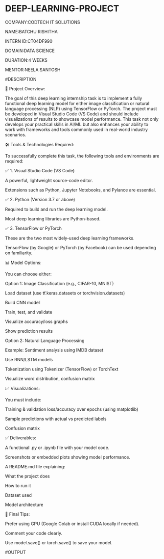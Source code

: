 # DEEP-LEARNING-PROJECT

COMPANY:CODTECH IT SOLUTIONS

NAME:BATCHU RISHITHA

INTERN ID:CT04DF990

DOMAIN:DATA SCIENCE

DURATION:4 WEEKS

MENTOR:NEELA SANTOSH

#DESCRIPTION

📌 Project Overview:

The goal of this deep learning internship task is to implement a fully functional deep learning model for either image classification or natural language processing (NLP) using TensorFlow or PyTorch. The project must be developed in Visual Studio Code (VS Code) and should include visualizations of results to showcase model performance. This task not only develops your practical skills in AI/ML but also enhances your ability to work with frameworks and tools commonly used in real-world industry scenarios.

🛠 Tools & Technologies Required:

To successfully complete this task, the following tools and environments are required:

✅ 1. Visual Studio Code (VS Code)

A powerful, lightweight source-code editor.

Extensions such as Python, Jupyter Notebooks, and Pylance are essential.

✅ 2. Python (Version 3.7 or above)

Required to build and run the deep learning model.

Most deep learning libraries are Python-based.

✅ 3. TensorFlow or PyTorch

These are the two most widely-used deep learning frameworks.

TensorFlow (by Google) or PyTorch (by Facebook) can be used depending on familiarity.

📊 Model Options:

You can choose either:

Option 1: Image Classification (e.g., CIFAR-10, MNIST)

Load dataset (use tf.keras.datasets or torchvision.datasets)

Build CNN model

Train, test, and validate

Visualize accuracy/loss graphs

Show prediction results

Option 2: Natural Language Processing

Example: Sentiment analysis using IMDB dataset

Use RNN/LSTM models

Tokenization using Tokenizer (TensorFlow) or TorchText

Visualize word distribution, confusion matrix

📈 Visualizations:

You must include:

Training & validation loss/accuracy over epochs (using matplotlib)

Sample predictions with actual vs predicted labels

Confusion matrix

✅ Deliverables:

A functional .py or .ipynb file with your model code.

Screenshots or embedded plots showing model performance.

A README.md file explaining:

What the project does

How to run it

Dataset used

Model architecture

📝 Final Tips:

Prefer using GPU (Google Colab or install CUDA locally if needed).

Comment your code clearly.

Use model.save() or torch.save() to save your model.

#OUTPUT

